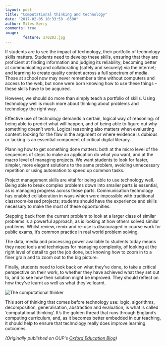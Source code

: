 ```yaml
---
layout: post
title: "Computational thinking and technology"
date: "2017-02-05 10:33:50 -0500"
author: Miles Berry
comments: true
image:
        feature: 170203.jpg
---
```

If students are to see the impact of technology, their portfolio of technology skills matters. Students need to develop these skills, ensuring that they are proficient at finding information and judging its reliability; becoming better at communicating and collaborating (safely and securely) via the internet; and learning to create quality content across a full spectrum of media. Those at school now may never remember a time without computers and access to the web, but none were born knowing how to use these things – these skills have to be acquired.

However, we should do more than simply teach a portfolio of skills. Using technology well is much more about thinking about problems and technology the right way.

Effective use of technology demands a certain, logical way of reasoning: of being able to predict what will happen, and of being able to figure out why something doesn’t work. Logical reasoning also matters when evaluating content: looking for the flaw in the argument or where evidence is dubious or lacking is an essential component of critical digital literacy.

Planning how to get something done matters: both at the micro level of the sequences of steps to make an application do what you want, and at the macro level of managing projects. We want students to look for faster, simpler, more elegant solutions to the same problem, avoiding unnecessary repetition or using automation to speed up common tasks.

Project management skills are vital for being able to use technology well. Being able to break complex problems down into smaller parts is essential, as is managing progress across those parts. Communication technology has enabled collaboration in ways which were impossible with traditional classroom-based projects; students should have the experience and skills necessary to make the most of these opportunities.

Stepping back from the current problem to look at a larger class of similar problems is a powerful approach, as is looking at how others solved similar problems. Whilst review, remix and re-use is discouraged in course work for public exams, it’s common practice in real world problem solving.

The data, media and processing power available to students today means they need tools and techniques for managing complexity, of looking at the right level of detail to get the job done, but knowing how to zoom in to a finer grain and to zoom out to the big picture.

Finally, students need to look back on what they’ve done, to take a critical perspective on their work, to whether they have achieved what they set out to, and to see how their solution might be improved. They should reflect on how they’ve learnt as well as what they’ve learnt.

![The computational thinker](/images/2017/02/barefoot.jpg)

This sort of thinking that comes before technology use: logic, algorithms, decomposition, generalisation, abstraction and evaluation, is what is called ‘computational thinking’. It’s the golden thread that runs through England’s computing curriculum, and, as it becomes better embedded in our teaching, it should help to ensure that technology really does improve learning outcomes.

_(Originally published on OUP's [Oxford Education Blog](https://educationblog.oup.com/digital-futures/computational-thinking-should-ensure-technology-improves-learning-outcomes))_
